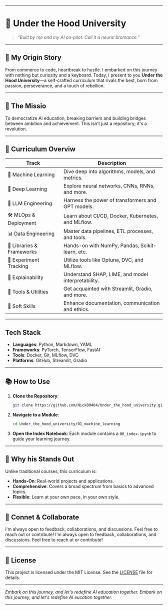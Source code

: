 
---

# 🧠 Under the Hood University

> *"Built by me and my AI co-pilot. Call it a neural bromance."*

---

## 🚀 My Origin Story
From commerce to code, heartbreak to hustle. I embarked on this journey with nothing but curiosity and a keyboard. Today, I present to you **Under the Hood University**—a self-crafted curriculum that rivals the best, born from passion, perseverance, and a touch of rebellion.

---

## 🎯 The Missio

To democratize AI education, breaking barriers and building bridges between ambition and achievement. This isn't just a repository; it's a revolution.

---

## 🧭 Curriculum Overviw

| Track                     | Description                                      |
|---------------------------|--------------------------------------------------|
| 🧪 Machine Learning       | Dive deep into algorithms, models, and metrics.  |
| 🧠 Deep Learning          | Explore neural networks, CNNs, RNNs, and more.   |
| 🤖 LLM Engineering        | Harness the power of transformers and GPT models.|
| 🛠️ MLOps & Deployment     | Learn about CI/CD, Docker, Kubernetes, and MLflow.|
| 📊 Data Engineering       | Master data pipelines, ETL processes, and tools. |
| 🧰 Libraries & Frameworks | Hands-on with NumPy, Pandas, Scikit-learn, etc.  |
| 🧪 Experiment Tracking    | Utilize tools like Optuna, DVC, and MLflow.      |
| 🧠 Explainability         | Understand SHAP, LIME, and model interpretability.|
| 🧰 Tools & Utilities      | Get acquainted with Streamlit, Gradio, and more. |
| 🧠 Soft Skills            | Enhance documentation, communication and ethics.|

---

##  Tech Stack

- **Languages**: Python, Markdown, YAML
- **Frameworks**: PyTorch, TensorFlow, FastAI
- **Tools**: Docker, Git, MLflow, DVC
- **Platforms**: GitHub, Streamlit, Gradio

---

## 📚 How to Use

1. **Clone the Repository**:
   ```bash
   git clone https://github.com/Nick00404/Under_the_hood_university.git
   ```

2. **Navigate to a Module**:
   ```bash
   cd Under_the_hood_university/01_machine_learning
   ```

3. **Open the Index Notebook**:
   Each module contains a `00_index.ipynb` to guide your learning journey.

---

## 🌟 Why his Stands Out

Unlike traditional courses, this curriculum is:
- **Hands-On**: Real-world projects and applications.
- **Comprehensive**: Covers a broad spectrum from basics to advanced topics.
- **Flexible**: Learn at your own pace, in your own style.

---

## 🔗 Connet & Collaborate
I'm always open to feedback, collaborations, and discussions. Feel free to reach out or contribute!
I'm always open to feedback, collaborations, and discussions. Feel free to reach ut or contribute!

---

## 📜 License
This project is licensed under the MIT License. See the [LICENSE](LICENSE) file for details.


---
*Embark on this journey, and let's redefine AI education together.*
*Embark on this journey, and let's redefine AI eucation together.*

---

